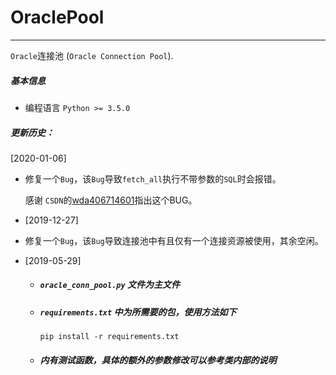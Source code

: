 # OraclePool

---

`Oracle`连接池 (`Oracle Connection Pool`).

##### 基本信息

+ 编程语言 `Python >= 3.5.0`

##### 更新历史：

[2020-01-06]

+ 修复一个`Bug`，该`Bug`导致`fetch_all`执行不带参数的`SQL`时会报错。

  感谢 `CSDN`的[wda406714601](https://me.csdn.net/wda406714601)指出这个BUG。

+ [2019-12-27]
  
+ 修复一个`Bug`，该`Bug`导致连接池中有且仅有一个连接资源被使用，其余空闲。
  
+ [2019-05-29]

  + ##### `oracle_conn_pool.py` 文件为主文件

  + ##### `requirements.txt` 中为所需要的包，使用方法如下

    `pip install -r requirements.txt`

  + ##### 内有测试函数，具体的额外的参数修改可以参考类内部的说明